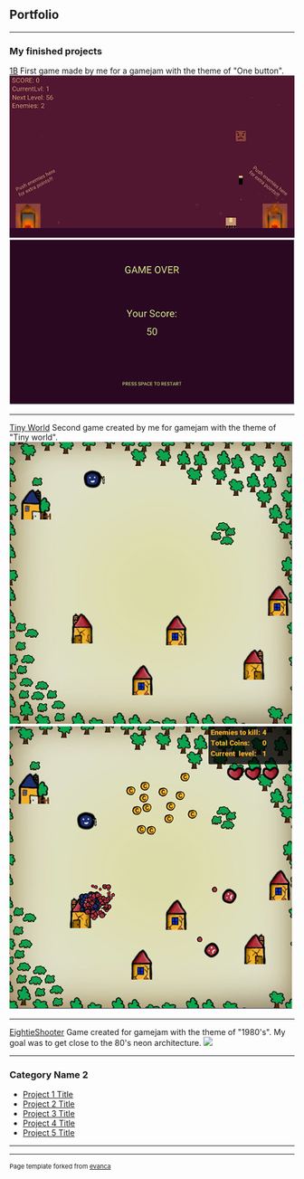 ## Portfolio

---

### My finished projects 

[1B](https://iamfilthycasual.itch.io/1b)
First game made by me for a gamejam with the theme of "One button".
<img src="images/1B 2.png?raw=true"/>
<img src="images/1B 1.png?raw=true"/>

---
[Tiny World](https://iamfilthycasual.itch.io/tinyworld)
Second game created by me for gamejam with the theme of "Tiny world".
<img src="images/TW1.png?raw=true"/>
<img src="images/TW2.png?raw=true"/>

---
[EightieShooter](http://example.com/)
Game created for gamejam with the theme of "1980's". My goal was to get close to the 80's neon architecture.
<img src="images/dummy_thumbnail.jpg?raw=true"/>

---

### Category Name 2

- [Project 1 Title](http://example.com/)
- [Project 2 Title](http://example.com/)
- [Project 3 Title](http://example.com/)
- [Project 4 Title](http://example.com/)
- [Project 5 Title](http://example.com/)

---




---
<p style="font-size:11px">Page template forked from <a href="https://github.com/evanca/quick-portfolio">evanca</a></p>
<!-- Remove above link if you don't want to attibute -->
